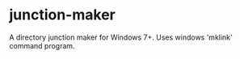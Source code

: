 # junction-maker
A directory junction maker for Windows 7+. Uses windows 'mklink' command program.

